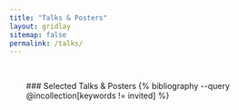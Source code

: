 ```yaml
---
title: "Talks & Posters"
layout: gridlay
sitemap: false
permalink: /talks/
---
```


<style>
.btn{
    margin-bottom:5px;
    padding-top:1px;
    padding-bottom:1px;
    padding-left:15px;
    padding-right:15px;
}
.jumbotron{
    padding:3%;
    padding-bottom:10px;
    padding-top:10px;
    margin-top:10px;
    margin-bottom:30px;
}
</style>

<div class="jumbotron">
<!--### Invited talks
{% bibliography --query @incollection[keywords ^= invited] %}
</div>-->

<div class="jumbotron">
### Selected Talks & Posters
{% bibliography --query @incollection[keywords != invited] %}
</div>

